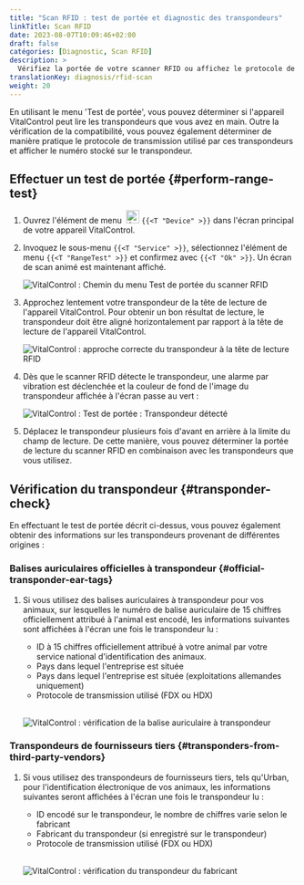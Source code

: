```yaml
---
title: "Scan RFID : test de portée et diagnostic des transpondeurs"
linkTitle: Scan RFID
date: 2023-08-07T10:09:46+02:00
draft: false
catégories: [Diagnostic, Scan RFID]
description: >
  Vérifiez la portée de votre scanner RFID ou affichez le protocole de lecture et les numéros stockés sur des transpondeurs inconnus.
translationKey: diagnosis/rfid-scan
weight: 20
---
```


En utilisant le menu 'Test de portée', vous pouvez déterminer si l'appareil VitalControl peut lire les transpondeurs que vous avez en main. Outre la vérification de la compatibilité, vous pouvez également déterminer de manière pratique le protocole de transmission utilisé par ces transpondeurs et afficher le numéro stocké sur le transpondeur.

## Effectuer un test de portée {#perform-range-test}

1. Ouvrez l'élément de menu &nbsp;<img src="/icons/device.svg" width="23" align="bottom" alt="Appareil" /> `{{<T "Device" >}}` dans l'écran principal de votre appareil VitalControl.

1. Invoquez le sous-menu `{{<T "Service" >}}`, sélectionnez l'élément de menu `{{<T "RangeTest" >}}` et confirmez avec `{{<T "Ok" >}}`. Un écran de scan animé est maintenant affiché.

    ![VitalControl : Chemin du menu Test de portée du scanner RFID](../images/rangetest.png "Test de portée du scanner RFID")

1. Approchez lentement votre transpondeur de la tête de lecture de l'appareil VitalControl. Pour obtenir un bon résultat de lecture, le transpondeur doit être aligné horizontalement par rapport à la tête de lecture de l'appareil VitalControl.

    ![VitalControl : approche correcte du transpondeur à la tête de lecture RFID](/images/diagnosis/transponderscan.svg "Scan de transpondeur correct")

1. Dès que le scanner RFID détecte le transpondeur, une alarme par vibration est déclenchée et la couleur de fond de l'image du transpondeur affichée à l'écran passe au vert :

   ![VitalControl : Test de portée : Transpondeur détecté](../images/transponder-detected.png "Transpondeur détecté")

1. Déplacez le transpondeur plusieurs fois d'avant en arrière à la limite du champ de lecture. De cette manière, vous pouvez déterminer la portée de lecture du scanner RFID en combinaison avec les transpondeurs que vous utilisez.

## Vérification du transpondeur {#transponder-check}

En effectuant le test de portée décrit ci-dessus, vous pouvez également obtenir des informations sur les transpondeurs provenant de différentes origines :

### Balises auriculaires officielles à transpondeur {#official-transponder-ear-tags}
 
1. Si vous utilisez des balises auriculaires à transpondeur pour vos animaux, sur lesquelles le numéro de balise auriculaire de 15 chiffres officiellement attribué à l'animal est encodé, les informations suivantes sont affichées à l'écran une fois le transpondeur lu :

    - ID à 15 chiffres officiellement attribué à votre animal par votre service national d'identification des animaux.
    - Pays dans lequel l'entreprise est située
    - Pays dans lequel l'entreprise est située (exploitations allemandes uniquement)
    - Protocole de transmission utilisé (FDX ou HDX)
    <br>

    ![VitalControl : vérification de la balise auriculaire à transpondeur](../images/transponder-official.png "Info balise auriculaire à transpondeur officielle")

### Transpondeurs de fournisseurs tiers {#transponders-from-third-party-vendors}

1. Si vous utilisez des transpondeurs de fournisseurs tiers, tels qu'Urban, pour l'identification électronique de vos animaux, les informations suivantes seront affichées à l'écran une fois le transpondeur lu :

    - ID encodé sur le transpondeur, le nombre de chiffres varie selon le fabricant
    - Fabricant du transpondeur (si enregistré sur le transpondeur)
    - Protocole de transmission utilisé (FDX ou HDX)
    <br>

    ![VitalControl : vérification du transpondeur du fabricant](../images/transponder-manufacturer.png "Info transpondeur du fabricant")

